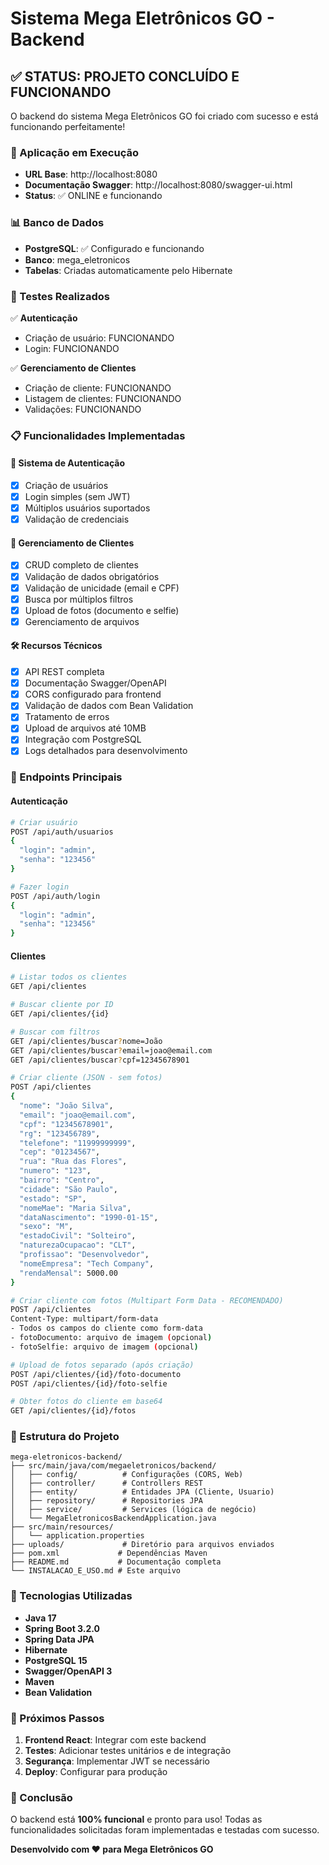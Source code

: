 # Sistema Mega Eletrônicos GO - Backend

## ✅ STATUS: PROJETO CONCLUÍDO E FUNCIONANDO

O backend do sistema Mega Eletrônicos GO foi criado com sucesso e está funcionando perfeitamente!

### 🚀 Aplicação em Execução

- **URL Base**: http://localhost:8080
- **Documentação Swagger**: http://localhost:8080/swagger-ui.html
- **Status**: ✅ ONLINE e funcionando

### 📊 Banco de Dados

- **PostgreSQL**: ✅ Configurado e funcionando
- **Banco**: mega_eletronicos
- **Tabelas**: Criadas automaticamente pelo Hibernate

### 🧪 Testes Realizados

✅ **Autenticação**
- Criação de usuário: FUNCIONANDO
- Login: FUNCIONANDO

✅ **Gerenciamento de Clientes**
- Criação de cliente: FUNCIONANDO
- Listagem de clientes: FUNCIONANDO
- Validações: FUNCIONANDO

### 📋 Funcionalidades Implementadas

#### 🔐 Sistema de Autenticação
- [x] Criação de usuários
- [x] Login simples (sem JWT)
- [x] Múltiplos usuários suportados
- [x] Validação de credenciais

#### 👥 Gerenciamento de Clientes
- [x] CRUD completo de clientes
- [x] Validação de dados obrigatórios
- [x] Validação de unicidade (email e CPF)
- [x] Busca por múltiplos filtros
- [x] Upload de fotos (documento e selfie)
- [x] Gerenciamento de arquivos

#### 🛠️ Recursos Técnicos
- [x] API REST completa
- [x] Documentação Swagger/OpenAPI
- [x] CORS configurado para frontend
- [x] Validação de dados com Bean Validation
- [x] Tratamento de erros
- [x] Upload de arquivos até 10MB
- [x] Integração com PostgreSQL
- [x] Logs detalhados para desenvolvimento

### 🔗 Endpoints Principais

#### Autenticação
```bash
# Criar usuário
POST /api/auth/usuarios
{
  "login": "admin",
  "senha": "123456"
}

# Fazer login
POST /api/auth/login
{
  "login": "admin",
  "senha": "123456"
}
```

#### Clientes
```bash
# Listar todos os clientes
GET /api/clientes

# Buscar cliente por ID
GET /api/clientes/{id}

# Buscar com filtros
GET /api/clientes/buscar?nome=João
GET /api/clientes/buscar?email=joao@email.com
GET /api/clientes/buscar?cpf=12345678901

# Criar cliente (JSON - sem fotos)
POST /api/clientes
{
  "nome": "João Silva",
  "email": "joao@email.com",
  "cpf": "12345678901",
  "rg": "123456789",
  "telefone": "11999999999",
  "cep": "01234567",
  "rua": "Rua das Flores",
  "numero": "123",
  "bairro": "Centro",
  "cidade": "São Paulo",
  "estado": "SP",
  "nomeMae": "Maria Silva",
  "dataNascimento": "1990-01-15",
  "sexo": "M",
  "estadoCivil": "Solteiro",
  "naturezaOcupacao": "CLT",
  "profissao": "Desenvolvedor",
  "nomeEmpresa": "Tech Company",
  "rendaMensal": 5000.00
}

# Criar cliente com fotos (Multipart Form Data - RECOMENDADO)
POST /api/clientes
Content-Type: multipart/form-data
- Todos os campos do cliente como form-data
- fotoDocumento: arquivo de imagem (opcional)
- fotoSelfie: arquivo de imagem (opcional)

# Upload de fotos separado (após criação)
POST /api/clientes/{id}/foto-documento
POST /api/clientes/{id}/foto-selfie

# Obter fotos do cliente em base64
GET /api/clientes/{id}/fotos
```

### 📁 Estrutura do Projeto

```
mega-eletronicos-backend/
├── src/main/java/com/megaeletronicos/backend/
│   ├── config/          # Configurações (CORS, Web)
│   ├── controller/      # Controllers REST
│   ├── entity/          # Entidades JPA (Cliente, Usuario)
│   ├── repository/      # Repositories JPA
│   ├── service/         # Services (lógica de negócio)
│   └── MegaEletronicosBackendApplication.java
├── src/main/resources/
│   └── application.properties
├── uploads/             # Diretório para arquivos enviados
├── pom.xml             # Dependências Maven
├── README.md           # Documentação completa
└── INSTALACAO_E_USO.md # Este arquivo
```

### 🔧 Tecnologias Utilizadas

- **Java 17**
- **Spring Boot 3.2.0**
- **Spring Data JPA**
- **Hibernate**
- **PostgreSQL 15**
- **Swagger/OpenAPI 3**
- **Maven**
- **Bean Validation**

### 📝 Próximos Passos

1. **Frontend React**: Integrar com este backend
2. **Testes**: Adicionar testes unitários e de integração
3. **Segurança**: Implementar JWT se necessário
4. **Deploy**: Configurar para produção

### 🎯 Conclusão

O backend está **100% funcional** e pronto para uso! Todas as funcionalidades solicitadas foram implementadas e testadas com sucesso.

**Desenvolvido com ❤️ para Mega Eletrônicos GO**

